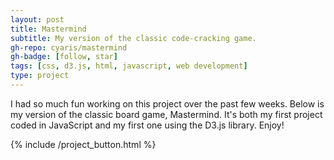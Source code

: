 ```yaml
---
layout: post
title: Mastermind
subtitle: My version of the classic code-cracking game.
gh-repo: cyaris/mastermind
gh-badge: [follow, star]
tags: [css, d3.js, html, javascript, web development]
type: project
---
```


I had so much fun working on this project over the past few weeks. Below is my version of the classic board game, Mastermind. It's both my first project coded in JavaScript and my first one using the D3.js library. Enjoy!

<style>

  .btn-group {
    width: 180px;
  }

</style>

{% include /project_button.html %}
